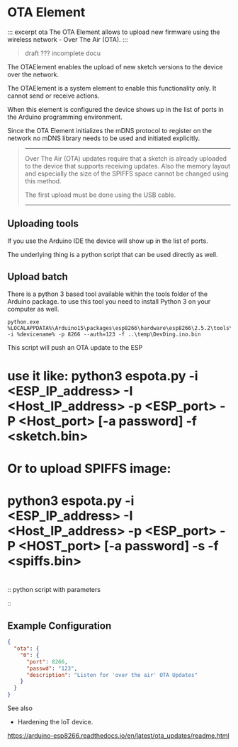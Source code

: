 # OTA Element

::: excerpt ota
  The OTA Element allows to upload new firmware using the wireless network - Over The Air (OTA).
:::

> draft ??? incomplete docu

The OTAElement enables the upload of new sketch versions to the device over the network.
 


The OTAElement is a system element to enable this functionality only.
It cannot send or receive actions.

When this element is configured the device shows up in the list of ports in the Arduino programming environment.

Since the OTA Element initializes the mDNS protocol to register on the network no mDNS library needs to be used and initiated explicitly.

> ---
> Over The Air (OTA) updates require that a sketch is already uploaded to the device that supports receiving updates. 
> Also the memory layout and especially the size of the SPIFFS space cannot be changed using this method.
> 
> The first upload must be done using the USB cable.
> 
> ---


## Uploading tools

If you use the Arduino IDE the device will show up in the list of ports.

The underlying thing is a python script that can be used directly as well.




## Upload batch

There is a python 3 based tool available within the tools folder of the Arduino package. to use this tool you need to install Python 3 on your computer as well.

```CMD
python.exe %LOCALAPPDATA%\Arduino15\packages\esp8266\hardware\esp8266\2.5.2\tools\espota.py -i %devicename% -p 8266 --auth=123 -f ..\temp\DevDing.ino.bin 
```

This script will push an OTA update to the ESP

# use it like: python3 espota.py -i <ESP_IP_address> -I <Host_IP_address> -p <ESP_port> -P <Host_port> [-a password] -f <sketch.bin>

# Or to upload SPIFFS image:

# python3 espota.py -i <ESP_IP_address> -I <Host_IP_address> -p <ESP_port> -P <HOST_port> [-a password] -s -f <spiffs.bin>

#

:: python script with parameters

::



## Example Configuration

```JSON
{
  "ota": {
    "0": {
      "port": 8266,
      "passwd": "123",
      "description": "Listen for 'over the air' OTA Updates"
    }
  }
}
```

See also

* Hardening the IoT device.

https://arduino-esp8266.readthedocs.io/en/latest/ota_updates/readme.html